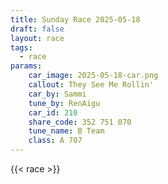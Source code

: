 ```yaml
---
title: Sunday Race 2025-05-18
draft: false
layout: race
tags:
  - race
params:
    car_image: 2025-05-18-car.png
    callout: They See Me Rollin'
    car_by: Sammi
    tune_by: RenAigu
    car_id: 210
    share_code: 352 751 070
    tune_name: B Team
    class: A 707
---
```


{{< race >}}
